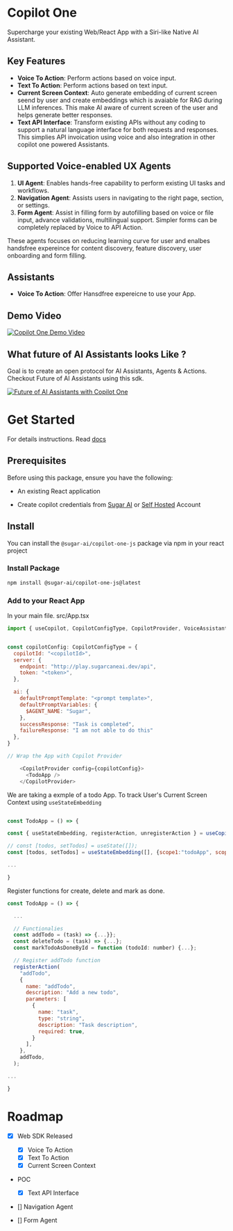 # Copilot One

Supercharge your existing Web/React App with a Siri-like Native AI Assistant.

## Key Features

- **Voice To Action**: Perform actions based on voice input.
- **Text To Action**: Perform actions based on text input.
- **Current Screen Context**: Auto generate embedding of current screen seend by user and create embeddings which is avaiable for RAG during LLM inferences. This make AI aware of current screen of the user and helps generate better responses.
- **Text API Interface**: Transform existing APIs without any coding to support a natural language interface for both requests and responses. This simplies API invoication using voice and also integration in other copilot one powered Assistants.

## Supported Voice-enabled UX Agents

1. **UI Agent**: Enables hands-free capability to perform existing UI tasks and workflows.
2. **Navigation Agent**: Assists users in navigating to the right page, section, or settings.
3. **Form Agent**: Assist in filling form by autofilling based on voice or file input, advance validations, multilingual support. Simpler forms can be completely replaced by Voice to API Action.

These agents focuses on reducing learning curve for user and enalbes handsfree expereince for content discovery, feature discovery, user onboarding and form filling.


## Assistants
- **Voice To Action**: Offer Hansdfree expereicne to use your App.

## Demo Video

[![Copilot One Demo Video](https://img.youtube.com/vi/gYynr1xRLeU/0.jpg)](https://www.youtube.com/watch?v=gYynr1xRLeU)



## What future of AI Assistants looks Like ?
Goal is to create an open protocol for AI Assistants, Agents & Actions. Checkout Future of AI Assistants using this sdk.

[![Future of AI Assistants with Copilot One](https://img.youtube.com/vi/t2e0CThWZUE/0.jpg)](https://www.youtube.com/watch?v=t2e0CThWZUE)



# Get Started

For details instructions. Read [docs](https://docs.sugarai.dev)


## Prerequisites

Before using this package, ensure you have the following:

- An existing React application

- Create copilot credentials from [Sugar AI](https://play.sugarcaneai.dev) or [Self Hosted](https://github.com/SugarAI-HQ/CopilotOne/tree/develop/apps/factory) Account


## Install

You can install the `@sugar-ai/copilot-one-js` package via npm in your react project

### Install Package

```bash
npm install @sugar-ai/copilot-one-js@latest
```

### Add to your React App

In your main file. src/App.tsx

```js
import { useCopilot, CopilotConfigType, CopilotProvider, VoiceAssistant } from '@sugar-ai/copilot-one-js';


const copilotConfig: CopilotConfigType = {
  copilotId: "<copilotId>",
  server: {
    endpoint: "http://play.sugarcaneai.dev/api",
    token: "<token>",
  },

  ai: {
    defaultPromptTemplate: "<prompt template>",
    defaultPromptVariables: {
      $AGENT_NAME: "Sugar",
    },
    successResponse: "Task is completed",
    failureResponse: "I am not able to do this"
  },
}

// Wrap the App with Copilot Provider

    <CopilotProvider config={copilotConfig}>
      <TodoApp />
    </CopilotProvider>
```

We are taking a exmple of a todo App. To track User's Current Screen Context using `useStateEmbedding`

```js

const TodoApp = () => {

const { useStateEmbedding, registerAction, unregisterAction } = useCopilot(); // Add

// const [todos, setTodos] = useState([]);
const [todos, setTodos] = useStateEmbedding([], {scope1:"todoApp", scope2: "todos"}); // Switch

...

}

```

Register functions for create, delete and mark as done.

```js
const TodoApp = () => {

  ...

  // Functionalies
  const addTodo = (task) => {...}};
  const deleteTodo = (task) => {...};
  const markTodoAsDoneById = function (todoId: number) {...};

  // Register addTodo function
  registerAction(
    "addTodo",
    {
      name: "addTodo",
      description: "Add a new todo",
      parameters: [
        {
          name: "task",
          type: "string",
          description: "Task description",
          required: true,
        }
      ],
    },
    addTodo,
  );

...

}

```

# Roadmap

- [x] Web SDK Released

  - [x] Voice To Action
  - [x] Text To Action
  - [x] Current Screen Context

- POC

  - [x] Text API Interface

- [] Navigation Agent
- [] Form Agent

